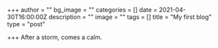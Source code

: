 +++
author = ""
bg_image = ""
categories = []
date = 2021-04-30T16:00:00Z
description = ""
image = ""
tags = []
title = "My first blog"
type = "post"

+++
After a storm, comes a calm.